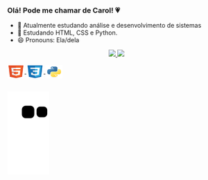 ### Olá! Pode me chamar de Carol! 💗

- 🔭 Atualmente estudando análise e desenvolvimento de sistemas
- 🌱 Estudando HTML, CSS e Python.
- 😄 Pronouns: Ela/dela 

<div align="center">
  <a href="https://github.com/carolnogueira13">
  <img height="160em" src="https://github-readme-stats-carolnogueira13.vercel.app/api?username=carolnogueira13&show_icons=true&theme=panda&include_all_commits=true&count_private=true"/>
  <img height="160em" src="https://github-readme-stats-carolnogueira13.vercel.app/api/top-langs/?username=carolnogueira13&layout=compact&langs_count=7&theme=panda&include_all_commits=true&count_private=true"/>
</div>

<div style="display: inline_block"><br>
  <img align="center" alt="Carol-HTML" height="30" width="40" src="https://raw.githubusercontent.com/devicons/devicon/master/icons/html5/html5-original.svg">
  <img align="center" alt="Carol-CSS" height="30" width="40" src="https://raw.githubusercontent.com/devicons/devicon/master/icons/css3/css3-original.svg">
  <img align="center" alt="Carol-Python" height="30" width="40" src="https://raw.githubusercontent.com/devicons/devicon/master/icons/python/python-original.svg">
</div>

##

![Snake animation](https://github.com/carolnogueira13/carolnogueira13/blob/output/github-contribution-grid-snake.svg)

